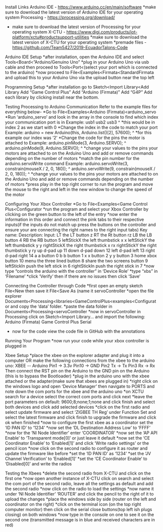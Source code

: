 Install Links
Arduino IDE - https://www.arduino.cc/en/main/software
*make sure to download the latest version of Arduino IDE for your operating system
Processing - https://processing.org/download/
* make sure to download the latest version of Processing for your operating system
X-CTU - https://www.digi.com/products/iot-platform/xctu#productsupport-utilities 
*make sure to download the latest version of X-CTU for your operating system
*premade files - https://github.com/Team5427/2019-EcuadorTalons-Code

Arduino IDE Setup
*after installation, open the Arduino IDE and select Tools<Board<”Arduino/Genuino Uno”
*plug in your Arduino Uno via usb cable and then proceed to Tools<Port<(select your port which is connected to the arduino)
*now proceed to File<Examples<Firmata<StandardFirmata and upload this to your Arduino Uno via the upload button near the top left

Programming Setup
*after installation go to Sketch<Import Library<Add Library
Add “Game Control Plus”
Add “Arduino (Firmata)”
Add “G4P”
Add each library by clicking install near the bottom.

Testing Processing to Arduino Communication
Refer to the example files for everything below-
*Go to File<Examples<Arduino (Firmata)<arduino_servo
*Run ‘arduino_servo’ and look in the array in the console to find which index your communication port is in
Example: usb1 usb2 usb3
			    ^
*this would be in index 2 as we start with 0
*Change the index in the code to match your port
	Example: arduino = new Arduino(this, Arduino.list()[2], 57600);
										   ^
	*for this example our index was ‘2’
*Change the code for the pins the motor is attached to
Example:  arduino.pinMode(3, Arduino.SERVO);
				    ^
    arduino.pinMode(9, Arduino.SERVO);
			    ^
*change your values to the pins your motors are attached to on the Arduino Uno and add or remove commands depending on the number of motors
*match the pin number for the arduino.servoWrite command
	Example: arduino.servoWrite(3, constrain(mouseX / 2, 0, 180));
						 ^
    arduino.servoWrite(9, constrain(mouseX / 2, 0, 180));
						 ^
*change your values to the pins your motors are attached to on the Arduino Uno and add or remove commands depending on the number of motors
*press play in the top right corner to run the program and move the mouse to the right and left in the new window to change the speed of the motor

Configuring Your Xbox Controller
*Go to File<Examples<Game Control Plus<Configurator
*run the program and select your Xbox Controller by clicking on the green button to the left of the entry
*now enter the information in this order and connect the pink tabs to their respective inputs(if the inputs do not match up press the buttons on the controller and ensure your are connecting the right names to the right input tabs)
	Key name:		Description:			Input:
	LT			the LT button			z
	RT			the Rt button			rz
	LB			the LB button			4
	RB			the RB button			5
	leftStickX		the left thumbstick x		x
	leftStickY		the left thumbstick y		y
	rightStickX	the right thumbstick x	rx
	rightStickY	the right thumbstick y	ry
	up			d-pad up				11
	down			d-pad down				12
	left			d-pad left				13
	right			d-pad right			14
	a			a button				0
	b			b button				1
	x	  		x button				2
	y	 		y button				3
	home			xbox button			10
	menu			the three lined button	8
	share			the two screens button	9
	leftStickIn	push the left stick in	6
	rightStickIn	push the right stick in	7
*now type “controls the arduino with the controller” in ‘Device Role’
*type “xbs” in ‘Filename’
*click ‘Verify’ then if there are no issues then click ‘Save’

Connecting the Controller through Code
*first open an empty sketch File<New then save it File<Save As (name it servoController
*open the file explorer Documents<Processing<libraries<GameControlPlus<examples<Configurator and copy the ‘data’ folder.
*paste the data folder in Documents<Processing<servoController
*now in servoController in Processing click on Sketch<Import Library... and import the following:
Arduino (Firmata)
Game Control Plus
Serial
* now for the code view the code file in GitHub with the annotations

Running Your Program
*now run your code while your xbox controller is plugged in



Xbee Setup
*place the xbee on the explorer adapter and plug it into a computer OR 	make the following connections from the xbee to the arduino uno:
	XBEE -- Arduino
	Pin1 → 3.3v
	Pin10 → GND
	Pin2 Tx → Tx
	Pin3 Rx → Rx
Then connect the RST pin on the Arduino to the GND pin on the Arduino (this is to bypass the Bootloader)
*plug in the arduino uno with the xbee attached or the adapter(make sure that xbees are plugged in)
*right click on the windows logo and open ‘Device Manager’ then navigate to PORTS and note down the com ports for the xbee and the arduino uno
*on XCTU search for a device select the correct com ports and click next
*leave the port parameters on default: 9600;8;none;1;none and click finish and select both devices and click add selected devices
*click on the first radio and select update firmware and select ‘ZIGBEE TH Reg’ under Function Set and select the latest firmware and click finish to upgrade the firmware and click ok when finished
*now to configure the first xbee as a coordinator set the ‘ID PAN ID’ to ‘1234’
*now set the ‘DL Destination Address Low’ to ‘FFFF’
*now for the ‘NI Node Identifier’ enter ‘COORDINATOR’
*now set the ‘AP API Enable’ to ‘Transparent mode[0]’ or just leave it default
*now set the ‘CE Coordinator Enable’ to ‘Enabled[1]’  and click ‘Write radio settings’ or the pencil icon
*now click on the second radio to configure it as router and update the firmware like before
*set the ‘ID PAN ID’ as ‘1234’
*set the ‘JV Channel Verification’ to ‘Enabled[1]’
*set the ‘CE Coordinator Enable’ to ‘Disabled[0]’ and write the radios

Testing the Xbees
*delete the second radio from X-CTU and click on the first one
*now open another instance of X-CTU click on search and select the com port of the second radio, leave all the settings as default and add the second radio 
*now click on the radio to load the settings
*now name it under ‘NI Node Identifier’ ‘ROUTER’ and click the pencil to the right of  it to upload the changes
*place the windows side by side (router on the left and coordinator on the right)
*click on the terminal icon (on the top right computer monitor) then click on the serial close buttons(top left ish plugs closing) on both windows
*now type in the console on one to see it on the second one (transmitted message is in blue and received characters are in red)

